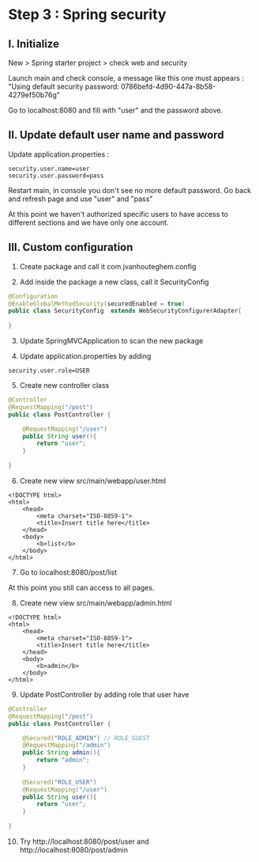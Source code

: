 # Step 3 :  Spring security
 
## I. Initialize

New > Spring starter project > check web and security

Launch main and check console, a message like this one must appears : "Using default security password: 0786befd-4d90-447a-8b58-4279ef50b76g"

Go to localhost:8080 and fill with "user" and the password above.

## II. Update default user name and password

Update application.properties : 

```
security.user.name=user
security.user.password=pass
```
Restart main, in console you don't see no more default password.
Go back and refresh page and use "user" and "pass"

At this point we haven't authorized specific users to have access to different sections and we have only one account.

## III. Custom configuration

1. Create package and call it com.jvanhouteghem.config


2. Add inside the package a new class, call it SecurityConfig

```java
@Configuration
@EnableGlobalMethodSecurity(securedEnabled = true)
public class SecurityConfig  extends WebSecurityConfigurerAdapter{
	
}

```

3. Update SpringMVCApplication to scan the new package


4. Update application.properties by adding 

```
security.user.role=USER
```

5. Create new controller class

```java
@Controller
@RequestMapping("/post")
public class PostController {

	@RequestMapping("/user")
	public String user(){
		return "user";
	}
	
}
```

6. Create new view src/main/webapp/user.html

```
<!DOCTYPE html>
<html>
	<head>
		<meta charset="ISO-8859-1">
		<title>Insert title here</title>
	</head>
	<body>
		<b>list</b>
	</body>
</html>
```

7. Go to localhost:8080/post/list

At this point you still can access to all pages.


8. Create new view src/main/webapp/admin.html
```
<!DOCTYPE html>
<html>
	<head>
		<meta charset="ISO-8859-1">
		<title>Insert title here</title>
	</head>
	<body>
		<b>admin</b>
	</body>
</html>
```


9. Update PostController by adding role that user have

```java
@Controller
@RequestMapping("/post")
public class PostController {

	@Secured("ROLE_ADMIN") // ROLE_GUEST
	@RequestMapping("/admin")
	public String admin(){
		return "admin";
	}
	
	@Secured("ROLE_USER")
	@RequestMapping("/user")
	public String user(){
		return "user";
	}
	
}
```

10. Try http://localhost:8080/post/user and http://localhost:8080/post/admin


